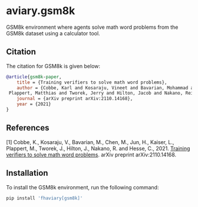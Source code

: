 # aviary.gsm8k

GSM8k environment where agents solve math word problems from the GSM8k dataset using a calculator tool.

## Citation

The citation for GSM8k is given below:

```bibtex
@article{gsm8k-paper,
    title = {Training verifiers to solve math word problems},
    author = {Cobbe, Karl and Kosaraju, Vineet and Bavarian, Mohammad and Chen, Mark and Jun, Heewoo and Kaiser, Lukasz and
 Plappert, Matthias and Tworek, Jerry and Hilton, Jacob and Nakano, Reiichiro and others},
    journal = {arXiv preprint arXiv:2110.14168},
    year = {2021}
}
```

## References

[1] Cobbe, K., Kosaraju, V., Bavarian, M., Chen, M., Jun, H., Kaiser, L., Plappert, M., Tworek, J., Hilton, J., Nakano,
R. and Hesse, C., 2021.
[Training verifiers to solve math word problems](https://arxiv.org/abs/2110.14168). arXiv preprint arXiv:2110.14168.

## Installation

To install the GSM8k environment, run the following command:

```bash
pip install 'fhaviary[gsm8k]'
```

